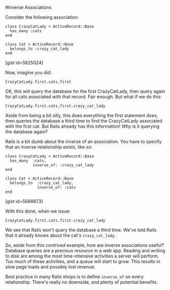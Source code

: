 #Inverse Associations

Consider the following association: 

    class CrazyCatLady < ActiveRecord::Base
      has_many :cats
    end
    
    class Cat < ActiveRecord::Base
      belongs_to :crazy_cat_lady
    end

[gist id=5625024] 

Now, imagine you did:

    CrazyCatLady.first.cats.first

OK, this will query the database for the first CrazyCatLady, then query again for all cats associated with that record. Fair enough. But what if we do this:

    CrazyCatLady.first.cats.first.crazy_cat_lady

Aside from being a bit silly, this does everything the first statement does, then queries the database a third time to find the CrazyCatLady associated with the first cat. But Rails already has this information! *Why* is it querying the database again?

Rails is a bit dumb about the inverse of an association. You have to specify that an inverse relationship exists, like so: 

    class CrazyCatLady < ActiveRecord::Base
      has_many  :cats,
                inverse_of: :crazy_cat_lady
    end
     
    class Cat < ActiveRecord::Base
      belongs_to  :crazy_cat_lady,
                  inverse_of: :cats
    end
[gist id=5688873] 

With this done, when we issue:

    CrazyCatLady.first.cats.first.crazy_cat_lady

We see that Rails won't query the database a third time. We've told Rails that it already knows about the cat's `crazy_cat_lady`.

So, aside from this contrived example, how are inverse associations useful? Database queries are a precious resource in a web app. Reading and writing to disk are among the most time-intensive activities a server will perform. Too much of these activities, and a queue will start to grow. This results in slow page loads and possibly lost revenue.

Best practice in many Rails shops is to define `inverse_of` on every relationship. There's really no downside, and plenty of potential benefits.
